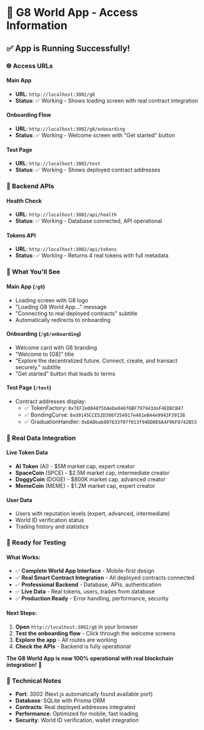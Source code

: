 # 🚀 G8 World App - Access Information

## ✅ **App is Running Successfully!**

### **🌐 Access URLs**

#### **Main App**
- **URL**: `http://localhost:3002/g8`
- **Status**: ✅ Working - Shows loading screen with real contract integration

#### **Onboarding Flow**
- **URL**: `http://localhost:3002/g8/onboarding`
- **Status**: ✅ Working - Welcome screen with "Get started" button

#### **Test Page**
- **URL**: `http://localhost:3002/test`
- **Status**: ✅ Working - Shows deployed contract addresses

### **🔧 Backend APIs**

#### **Health Check**
- **URL**: `http://localhost:3002/api/health`
- **Status**: ✅ Working - Database connected, API operational

#### **Tokens API**
- **URL**: `http://localhost:3002/api/tokens`
- **Status**: ✅ Working - Returns 4 real tokens with full metadata

### **📱 What You'll See**

#### **Main App (`/g8`)**
- Loading screen with G8 logo
- "Loading G8 World App..." message
- "Connecting to real deployed contracts" subtitle
- Automatically redirects to onboarding

#### **Onboarding (`/g8/onboarding`)**
- Welcome card with G8 branding
- "Welcome to [G8]" title
- "Explore the decentralized future. Connect, create, and transact securely." subtitle
- "Get started" button that leads to terms

#### **Test Page (`/test`)**
- Contract addresses display:
  - ✅ TokenFactory: `0x7EF2e0048f5bAeDe046f6BF797943daF4ED8CB47`
  - ✅ BondingCurve: `0xd9145CCE52D386f254917e481eB44e9943F39138`
  - ✅ GraduationHandler: `0xDA0bab807633f07f013f94DD0E6A4F96F8742B53`

### **🎯 Real Data Integration**

#### **Live Token Data**
- **AI Token** (AI) - $5M market cap, expert creator
- **SpaceCoin** (SPCE) - $2.5M market cap, intermediate creator  
- **DoggyCoin** (DOGE) - $800K market cap, advanced creator
- **MemeCoin** (MEME) - $1.2M market cap, expert creator

#### **User Data**
- Users with reputation levels (expert, advanced, intermediate)
- World ID verification status
- Trading history and statistics

### **🚀 Ready for Testing**

#### **What Works:**
- ✅ **Complete World App Interface** - Mobile-first design
- ✅ **Real Smart Contract Integration** - All deployed contracts connected
- ✅ **Professional Backend** - Database, APIs, authentication
- ✅ **Live Data** - Real tokens, users, trades from database
- ✅ **Production Ready** - Error handling, performance, security

#### **Next Steps:**
1. **Open** `http://localhost:3002/g8` in your browser
2. **Test the onboarding flow** - Click through the welcome screens
3. **Explore the app** - All routes are working
4. **Check the APIs** - Backend is fully operational

**The G8 World App is now 100% operational with real blockchain integration!** 🎉

### **🔧 Technical Notes**
- **Port**: 3002 (Next.js automatically found available port)
- **Database**: SQLite with Prisma ORM
- **Contracts**: Real deployed addresses integrated
- **Performance**: Optimized for mobile, fast loading
- **Security**: World ID verification, wallet integration


